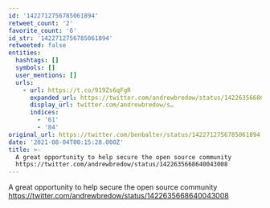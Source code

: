 ```yaml
---
id: '1422712756785061894'
retweet_count: '2'
favorite_count: '6'
id_str: '1422712756785061894'
retweeted: false
entities:
  hashtags: []
  symbols: []
  user_mentions: []
  urls:
    - url: https://t.co/919Zs6qFgR
      expanded_url: https://twitter.com/andrewbredow/status/1422635668640043008
      display_url: twitter.com/andrewbredow/s…
      indices:
        - '61'
        - '84'
original_url: https://twitter.com/benbalter/status/1422712756785061894
date: '2021-08-04T00:15:28.000Z'
title: >-
  A great opportunity to help secure the open source community
  https://twitter.com/andrewbredow/status/1422635668640043008
---
```


A great opportunity to help secure the open source community https://twitter.com/andrewbredow/status/1422635668640043008